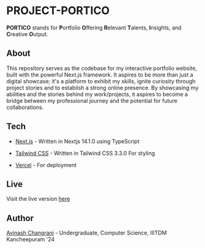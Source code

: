 # PROJECT-PORTICO

**PORTICO** stands for **P**ortfolio **O**ffering **R**elevant **T**alents, **I**nsights, and **C**reative **O**utput.

## About

This repository serves as the codebase for my interactive portfolio website, built with the powerful Next.js framework. It aspires to be more than just a digital showcase; it's a platform to exhibit my skills, ignite curiosity through project stories and to establish a strong online presence.
By showcasing my abilities and the stories behind my work/projects, it aspires to become a bridge between my professional journey and the potential for future collaborations.

## Tech

- [Next.js](https://nextjs.org/) - Written in Nextjs 14.1.0 using TypeScript

- [Tailwind CSS](https://tailwindcss.com/) - Written in Tailwind CSS 3.3.0 For styling

- [Vercel](https://vercel.com/) - For deployment

## Live

Visit the live version [here](https://avinashchangrani.vercel.app/)

## Author

[Avinash Changrani](https://github.com/nabobery) - Undergraduate, Computer Science, IIITDM Kancheepuram '24
